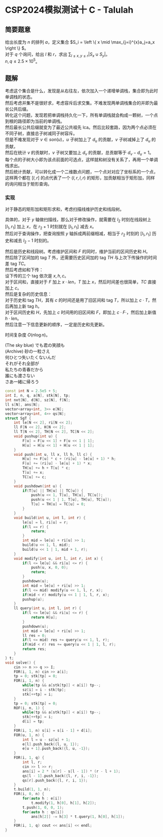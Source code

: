 # CSP2024模拟测试十 C - Talulah

## 简要题意
给出长度为 $n$ 的排列 $a$，定义集合 $S_i = \left \\{ x \mid \max_{j=i}^{x}a_j=a_x \right \\} $。   
对于 $q$ 个询问，给出 $l$ 和 $r$，求出 $\sum_{l\le x,y\le r}|S_x\cup S_y|$。  
$n,q \le 2.5 \times 10^5$。

## 题解
考虑这个集合是什么，发现是从右往左，依次加入一个递增单调栈，集合即为此时单调栈的状态。  
然后考虑并集不是很好求，考虑容斥后求交集。不难发现两单调栈集合的并即为最长公共后缀。  
转化这个问题，发现若把单调栈持久化一下，所有单调栈就会构成一颗树，一个点到根的路径即为当前的单调栈。  
然后最长公共后缀就变为了最近公共祖先 lca。然后比较套路，因为两个点必须在不同子树，直接总子树减同子树容斥。  
但是不难发现对于 $v\in son(u)$，$u$ 子树加上了 $d_u$ 的贡献，$v$ 子树减掉上了 $d_u$ 的贡献，  
然后在统计 $v$ 的贡献时，$v$ 子树又要加上 $d_v$ 的贡献，总贡献等于 $d_v-d_u=1$。  
每个点的子树大小即为该点前面的可选点，这样就和树没有关系了，再用一个单调栈求出。  
然后统计贡献，可以转化成一个二维数点问题，一个点对对应了坐标系的一个点，  
这样两个都在 $[l,r]$ 的点代表了一个 $(l,r,l,r)$ 的矩形，加贡献相当于矩形加，同样的询问相当于矩形查询。  


### 实现
对于静态的矩形加和矩形求和，考虑扫描线维护历史和线段树。  

具体的，对于 $y$ 轴做扫描线，那么对于修改操作，就需要在 $l_2$ 时刻在线段树上 $[l_1,r_1]$ 加上 $x$，在 $r_2+1$ 时刻就在 $[l_1,r_1]$ 减去 $x$。   
然后对于查询操作，把查询按照 $y$ 轴拆成两前缀相减，相当于 $r_2$ 时刻的 $[l_1,r_1]$ 历史和减去 $l_2-1$ 时刻的。

然后是历史和线段树。考虑维护区间和 $F$ 的同时，维护当前的区间历史和 $H$。  
然后除了区间加的 tag $T$ 外，还需要历史区间加的 tag $TH$ 与上次下传操作的时间差 tag $TC$。  
然后考虑如和下传：  
设下传的三个 tag 依次是 $x,h,c$。  
对于区间和，直接对于 $F$ 加上 $x\cdot len$，$T$ 加上 $x$，然后时间差也很简单，$TC$ 直接加上 $c$。  
然后是复杂的历史信息：  
对于历史和 tag $TH$，其有 $c$ 的时间还是用了旧区间和 tag $T$，所以加上 $c \cdot T$，然后再加上新 tag $h$。  
对于区间历史和 $H$，先加上 $c$ 时间用的旧区间和 $F$，即加上 $c \cdot F \cdot$，然后加上新值 $h\cdot len$。  
然后注意一下信息更新的顺序，一定是历史和先更新。

时间复杂度 $O(n \log n)$。

<div class="alert alert-info" role="alert">
(The sky blue) でも君の笑顔も <br>
(Archive) 砂の一粒さえ <br>
何ひとつ失いたくないんだ <br>
それがそれ全部が <br>
私たちの青春だから <br>
誰にも渡さない <br>
さあ一緒に帰ろう
</div>

```cpp
const int N = 2.5e5 + 5;
int I, n, q, a[N], stk[N], tp;
int nxt[N], d[N], sz[N], f[N];
ll s[N], ans[N];
vector<array<int, 3>> e[N];
vector<array<int, 4>> qs[N];
struct SgT {
	int le[N << 2], ri[N << 2];
	ll F[N << 2], H[N << 2];
	ll T[N << 2], TH[N << 2], TC[N << 2];
	void pushup(int u) {
		F[u] = F[u << 1] + F[u << 1 | 1];
		H[u] = H[u << 1] + H[u << 1 | 1];
	}
	void push(int u, ll x, ll h, ll c) {
		H[u] += F[u] * c + (ri[u] - le[u] + 1) * h;
		F[u] += (ri[u] - le[u] + 1) * x;
		TH[u] += h + T[u] * c;
		T[u] += x;
		TC[u] += c;
	}
	void pushdown(int u) {
		if(T[u] || TH[u] || TC[u]) {
			push(u << 1, T[u], TH[u], TC[u]);
			push(u << 1 | 1, T[u], TH[u], TC[u]);
			T[u] = TH[u] = TC[u] = 0;
		}
	}
	void build(int u, int l, int r) {
		le[u] = l, ri[u] = r;
		if(l == r) {
			return;
		}
		int mid = le[u] + ri[u] >> 1;
		build(u << 1, l, mid);
		build(u << 1 | 1, mid + 1, r);
	}
	void modify(int u, int l, int r, int x) {
		if(l <= le[u] && ri[u] <= r) {
			push(u, x, 0, 0);
			return;
		}
		pushdown(u);
		int mid = le[u] + ri[u] >> 1;
		if(l <= mid) modify(u << 1, l, r, x);
		if(mid < r) modify(u << 1 | 1, l, r, x);
		pushup(u);
	}
	ll query(int u, int l, int r) {
		if(l <= le[u] && ri[u] <= r) {
			return H[u];
		}
		pushdown(u);
		int mid = le[u] + ri[u] >> 1;
		ll res = 0;
		if(l <= mid) res += query(u << 1, l, r);
		if(mid < r) res += query(u << 1 | 1, l, r);
		return res;
	}
} t;
void solve() {
	cin >> n >> q >> I;
	FOR(i, 1, n) cin >> a[i];
	tp = 0; stk[tp] = 0;
	FOR(i, 1, n) {
		while(tp && a[stk[tp]] < a[i]) tp--;
		sz[i] = i - stk[tp];
		stk[++tp] = i;
	}
	tp = 0; stk[tp] = 0;
	ROF(i, n, 1) {
		while(tp && a[stk[tp]] < a[i]) tp--;
		stk[++tp] = i;
		d[i] = tp;
	}
	FOR(i, 1, n) s[i] = s[i - 1] + d[i];
	FOR(u, 1, n) {
		int l = u - sz[u] + 1; 
		e[l].push_back({l, u, 1});
		e[u + 1].push_back({l, u, -1});
	}
	FOR(i, 1, q) {
		int l, r;
		cin >> l >> r;
		ans[i] = 2 * (s[r] - s[l - 1]) * (r - l + 1);
		qs[l - 1].push_back({l, r, i, -1});
		qs[r].push_back({l, r, i, 1});
	}
	t.build(1, 1, n);
	FOR(i, 0, n) {
		for(auto h : e[i]) 
			t.modify(1, h[0], h[1], h[2]);
		t.push(1, 0, 0, 1);
		for(auto h : qs[i]) 
			ans[h[2]] -= h[3] * t.query(1, h[0], h[1]);
	}
	FOR(i, 1, q) cout << ans[i] << endl;
}
```